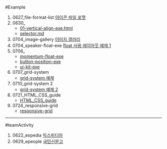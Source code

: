 #Example

1. 0627_file-format-list [아이콘 파일 포맷](https://github.com/sseom/Example/blob/master/0627_file-format-list/file-format.html)
2. 0630_
    - [01-vertical-align-exe.html](https://github.com/sseom/Example/blob/master/0630_homework/01-vertical-align-exe.html)
    - [selector.md](https://github.com/sseom/Example/blob/master/0630_homework/selector.md)
3. 0704_image-gallery [이미지 갤러리](https://sseom.github.io/Example/0704_image-gallery/)
4. 0704_speaker-float-exe [float 사용 레이아웃 예제 1](https://sseom.github.io/Example/0704_speaker-float-exe/)
5. 0706_
    - [momentum-float-exe](https://sseom.github.io/Example/0706_homeWork/momentum-float-exe/)
    - [button-position-exe](https://sseom.github.io/Example/0706_homeWork/button-position-exe/)
    - [ui-kit-exe](https://sseom.github.io/Example/0706_homeWork/ui-kit-exe/)
6. 0707_grid-system
    - [grid-system 예제](https://sseom.github.io/Example/0707_grid-system)
7. 0710_grid-system 2
    - [grid-system 예제 2](https://sseom.github.io/Example/0710_grid-system2)
8. 0721_HTML_CSS_guide
    - [HTML_CSS_guide](https://github.com/sseom/Example/blob/master/0721_HTML_CSS_guide/html_css_guide.md)
9. 0724_responsive-grid
    - [responsive-grid](https://sseom.github.io/Example/0724_responsive-grid)

---

#teamActivity
1. 0622_expedia [익스피디아](https://github.com/sseom/homework/blob/master/teamActivity/0622_expedia.html)
2. 0629_epeople [국민신문고](https://github.com/sseom/homework/blob/master/teamActivity/0629_epeople.html)



